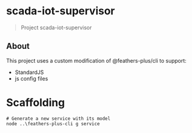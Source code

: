 # scada-iot-supervisor

> Project scada-iot-supervisor

## About

This project uses a custom modification of @feathers-plus/cli to support:

- StandardJS
- js config files

# Scaffolding

```
# Generate a new service with its model
node ..\feathers-plus-cli g service
```
